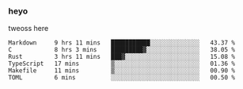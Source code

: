 ### heyo
tweoss here

<!--START_SECTION:waka-->

```text
Markdown     9 hrs 11 mins   ███████████░░░░░░░░░░░░░░   43.37 %
C            8 hrs 3 mins    █████████▓░░░░░░░░░░░░░░░   38.05 %
Rust         3 hrs 11 mins   ███▓░░░░░░░░░░░░░░░░░░░░░   15.08 %
TypeScript   17 mins         ▒░░░░░░░░░░░░░░░░░░░░░░░░   01.36 %
Makefile     11 mins         ▒░░░░░░░░░░░░░░░░░░░░░░░░   00.90 %
TOML         6 mins          ░░░░░░░░░░░░░░░░░░░░░░░░░   00.50 %
```

<!--END_SECTION:waka-->

<!--
**Tweoss/tweoss** is a ✨ _special_ ✨ repository because its `README.md` (this file) appears on your GitHub profile.

Here are some ideas to get you started:

- 🔭 I’m currently working on ...
- 🌱 I’m currently learning ...
- 👯 I’m looking to collaborate on ...
- 🤔 I’m looking for help with ...
- 💬 Ask me about ...
- 📫 How to reach me: ...
- 😄 Pronouns: ...
- ⚡ Fun fact: ...
-->
